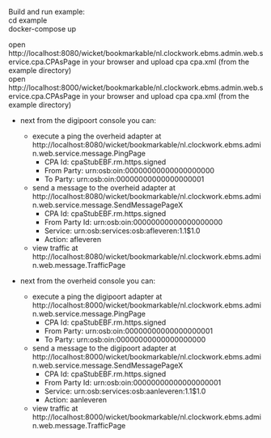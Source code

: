 Build and run example:  
cd example  
docker-compose up

open http://localhost:8080/wicket/bookmarkable/nl.clockwork.ebms.admin.web.service.cpa.CPAsPage in your browser and upload cpa cpa.xml (from the example directory)  
open http://localhost:8000/wicket/bookmarkable/nl.clockwork.ebms.admin.web.service.cpa.CPAsPage in your browser and upload cpa cpa.xml (from the example directory)

- next from the digipoort console you can:
	- execute a ping the overheid adapter at http://localhost:8080/wicket/bookmarkable/nl.clockwork.ebms.admin.web.service.message.PingPage
		- CPA Id:     cpaStubEBF.rm.https.signed
		- From Party: urn:osb:oin:00000000000000000000
		- To Party:   urn:osb:oin:00000000000000000001
	- send a message to the overheid adapter at http://localhost:8080/wicket/bookmarkable/nl.clockwork.ebms.admin.web.service.message.SendMessagePageX
		- CPA Id:        cpaStubEBF.rm.https.signed
		- From Party Id: urn:osb:oin:00000000000000000000
		- Service:       urn:osb:services:osb:afleveren:1.1$1.0
		- Action:        afleveren
	- view traffic at http://localhost:8080/wicket/bookmarkable/nl.clockwork.ebms.admin.web.message.TrafficPage

- next from the overheid console you can:
	- execute a ping the digipoort adapter at http://localhost:8000/wicket/bookmarkable/nl.clockwork.ebms.admin.web.service.message.PingPage
		- CPA Id:     cpaStubEBF.rm.https.signed
		- From Party: urn:osb:oin:00000000000000000001
		- To Party:   urn:osb:oin:00000000000000000000
	- send a message to the digipoort adapter at http://localhost:8000/wicket/bookmarkable/nl.clockwork.ebms.admin.web.service.message.SendMessagePageX
		- CPA Id:        cpaStubEBF.rm.https.signed
		- From Party Id: urn:osb:oin:00000000000000000001
		- Service:       urn:osb:services:osb:aanleveren:1.1$1.0
		- Action:        aanleveren
	- view traffic at http://localhost:8000/wicket/bookmarkable/nl.clockwork.ebms.admin.web.message.TrafficPage
